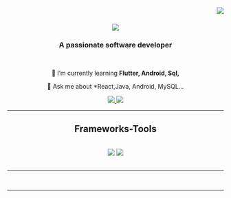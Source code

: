 <img align="right" src="https://visitor-badge.laobi.icu/badge?page_id=salesp07.salesp07" />

<h1 align="center">
    <img src="https://readme-typing-svg.herokuapp.com/?font=Righteous&size=35&center=true&vCenter=true&width=500&height=70&duration=4000&lines=Hi+There!+👋;+I'm+Siddhesh+Somvanshi!;" />
</h1>

<h3 align="center">A passionate software developer</h3>

<br/>

<div align="center">
 

 🌱 I’m currently learning **Flutter, Android, Sql,**

💬 Ask me about *React,Java, Android, MySQL... 

 </div>
 
<div align="center"> 
  <a href="mailto:siddheshsomvanshi1@gmail.com">
    <img src="https://img.shields.io/badge/Gmail-333333?style=for-the-badge&logo=gmail&logoColor=red" />
  </a>
 <a href="https://www.linkedin.com/in/siddheshsomvanshi" target="_blank">
    <img src="https://img.shields.io/badge/LinkedIn-0077B5?style=for-the-badge&logo=linkedin&logoColor=white" />
</a>
</div>

 <hr/>
 
<h2 align="center">Frameworks-Tools</h2>
<br/>
<div align="center">
    <img src="https://skillicons.dev/icons?i=reactJS,bootstrap,html,css,vscode,github,figma,git" />
    <img src="https://skillicons.dev/icons?i=python,javascript,java,mysql" /><br>
</div>

<br/>
<hr/>  <br/>
</div>

<hr/>


<br/>
